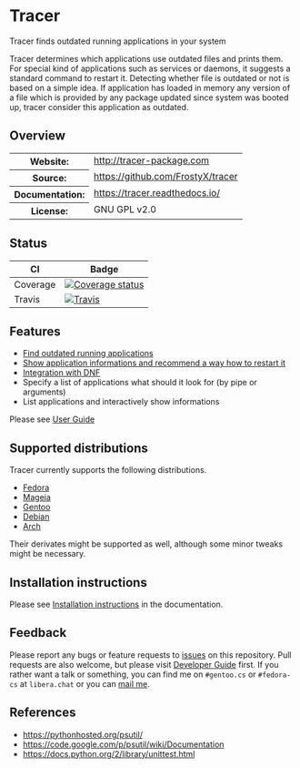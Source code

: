 # Tracer

Tracer finds outdated running applications in your system

Tracer determines which applications use outdated files and prints
them. For special kind of applications such as services or daemons, it
suggests a standard command to restart it. Detecting whether file is
outdated or not is based on a simple idea. If application has loaded
in memory any version of a file which is provided by any package
updated since system was booted up, tracer consider this application
as outdated.


## Overview

<table frame="void" rules="none">
	<tbody valign="top">
		<tr>
			<th>Website:</th>
			<td><a href="http://tracer-package.com">http://tracer-package.com</a></td>
		</tr>
		<tr>
			<th>Source:</th>
			<td><a href="https://github.com/FrostyX/tracer">https://github.com/FrostyX/tracer</a></td>
		</tr>
		<tr>
			<th>Documentation:</th>
			<td><a href="https://tracer.readthedocs.io/">https://tracer.readthedocs.io/</a></td>
		</tr>
		<tr>
			<th>License:</th>
			<td>GNU GPL v2.0</td>
		</tr>
	</tbody>
</table>


## Status

| CI       | Badge                                                        |
| -------- | ------------------------------------------------------------ |
| Coverage | [![Coverage status][badge-coverage-img]][badge-coverage-url] |
| Travis   | [![Travis][badge-travis-img]][badge-travis-url]              |


## Features
- [Find outdated running applications][docs-standard-usage]
- [Show application informations and recommend a way how to restart it][docs-helpers]
- [Integration with DNF][docs-dnf-plugin]
- Specify a list of applications what should it look for (by pipe or arguments)
- List applications and interactively show informations

Please see [User Guide][docs-user-guide]


## Supported distributions

Tracer currently supports the following distributions.

- [Fedora](https://fedoraproject.org/)
- [Mageia](https://www.mageia.org/)
- [Gentoo](https://www.gentoo.org/)
- [Debian](https://www.debian.org/)
- [Arch](https://archlinux.org)

Their derivates might be supported as well, although some minor tweaks
might be necessary.


## Installation instructions

Please see [Installation instructions][docs-installation-instructions]
in the documentation.


## Feedback

Please report any bugs or feature requests to [issues][tracer-issues]
on this repository. Pull requests are also welcome, but please visit
[Developer Guide][docs-developer-guide] first. If you rather want a
talk or something, you can find me on `#gentoo.cs` or `#fedora-cs` at
`libera.chat` or you can [mail me](mailto:frostyx@email.cz).


## References
- <https://pythonhosted.org/psutil/>
- <https://code.google.com/p/psutil/wiki/Documentation>
- <https://docs.python.org/2/library/unittest.html>



[badge-coverage-img]: https://coveralls.io/repos/FrostyX/tracer/badge.png?branch=master
[badge-coverage-url]: https://coveralls.io/r/FrostyX/tracer?branch=master
[badge-travis-img]: https://travis-ci.org/FrostyX/tracer.svg?branch=master
[badge-travis-url]: https://travis-ci.org/FrostyX/tracer
[docs-standard-usage]: https://tracer.readthedocs.io/en/latest/user-guide.html#standard-usage
[docs-helpers]: https://tracer.readthedocs.io/en/latest/user-guide.html#helpers
[docs-dnf-plugin]: https://tracer.readthedocs.io/en/latest/user-guide.html#fedora-dnf-plugin
[docs-user-guide]: https://tracer.readthedocs.io/en/latest/user-guide.html
[docs-developer-guide]: https://tracer.readthedocs.io/en/latest/developer-guide.html
[docs-installation-instructions]: https://tracer.readthedocs.io/en/latest/get-tracer.html
[tracer-issues]: https://github.com/FrostyX/tracer/issues
